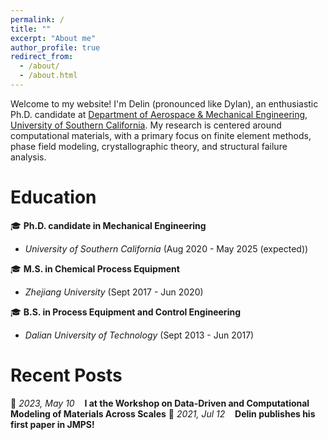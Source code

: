 ```yaml
---
permalink: /
title: ""
excerpt: "About me"
author_profile: true
redirect_from: 
  - /about/
  - /about.html
---
```


Welcome to my website! I'm Delin (pronounced like Dylan), an enthusiastic Ph.D. candidate at [Department of Aerospace & Mechanical Engineering](https://ame.usc.edu/), [University of Southern California](https://www.usc.edu/). My research is centered around computational materials, with a primary focus on finite element methods, phase field modeling, crystallographic theory, and structural failure analysis.

Education
======
&#127891; **Ph.D. candidate in Mechanical Engineering** 
  - *University of Southern California* (Aug 2020 - May 2025 (expected))
    
&#127891; **M.S. in Chemical Process Equipment**
  - *Zhejiang University* (Sept 2017 - Jun 2020)
    
&#127891; **B.S. in Process Equipment and Control Engineering**
  - *Dalian University of Technology* (Sept 2013 - Jun 2017)

Recent Posts
======
&#128226; *2023, May 10* &nbsp;&nbsp; **I at the Workshop on Data-Driven and Computational Modeling of Materials Across Scales**
&#128226; *2021, Jul 12* &nbsp;&nbsp; **Delin publishes his first paper in JMPS!**

